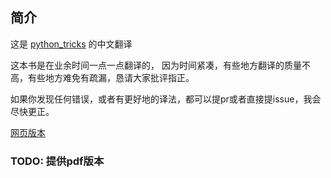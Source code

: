 ## 简介

这是 [python_tricks](https://www.amazon.com/Python-Tricks-Buffet-Awesome-Features-ebook/dp/B0785Q7GSY) 的中文翻译

这本书是在业余时间一点一点翻译的，
因为时间紧凑，有些地方翻译的质量不高，有些地方难免有疏漏，恳请大家批评指正。

如果你发现任何错误，或者有更好地的译法，都可以提pr或者直接提issue，我会尽快更正。


[网页版本](https://python-tricks.readthedocs.io/en/latest/)

### TODO: 提供pdf版本


